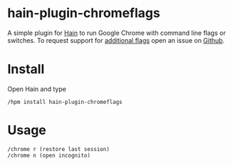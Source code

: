 # hain-plugin-chromeflags

A simple plugin for [Hain](https://github.com/appetizermonster/hain) to run Google Chrome with command line flags or switches.
To request support for [additional flags](http://peter.sh/experiments/chromium-command-line-switches) open an issue on [Github](https://github.com/jminjie/hain-plugin-chromeflags).

# Install
Open Hain and type

```
/hpm install hain-plugin-chromeflags
```

# Usage
```
/chrome r (restore last session)
/chrome n (open incognito)
```
